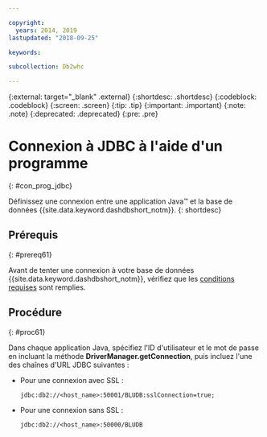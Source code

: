 ```yaml
---

copyright:
  years: 2014, 2019
lastupdated: "2018-09-25"

keywords:

subcollection: Db2whc

---
```


<!-- Attribute definitions --> 
{:external: target="_blank" .external}
{:shortdesc: .shortdesc}
{:codeblock: .codeblock}
{:screen: .screen}
{:tip: .tip}
{:important: .important}
{:note: .note}
{:deprecated: .deprecated}
{:pre: .pre}

# Connexion à JDBC à l'aide d'un programme
{: #con_prog_jdbc}

Définissez une connexion entre une application Java™ et la base de données {{site.data.keyword.dashdbshort_notm}}.
{: shortdesc}

## Prérequis
{: #prereq61}

Avant de tenter une connexion à votre base de données {{site.data.keyword.dashdbshort_notm}}, vérifiez que les [conditions requises](/docs/services/Db2whc/connecting?topic=Db2whc-connect_ov#prereqs) sont remplies.

<!-- Before you can connect to your database, you must perform the following steps:

- [Verify prerequisites](prereqs.html), including installing driver packages, configuring your local environment, and downloading SSL certificates (if needed)
- Collect [connection information](credentials.html), including database details such as host name and port numbers, and connection credentials such as user ID and password -->

## Procédure
{: #proc61}

Dans chaque application Java, spécifiez l'ID d'utilisateur et le mot de passe en incluant la méthode **DriverManager.getConnection**, puis incluez l'une des chaînes d'URL JDBC suivantes :

- Pour une connexion avec SSL :

  `jdbc:db2://<host_name>:50001/BLUDB:sslConnection=true;`

- Pour une connexion sans SSL :

  `jdbc:db2://<host_name>:50000/BLUDB`



